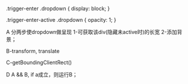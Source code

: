   .trigger-enter .dropdown {
    display: block;
  }

  .trigger-enter-active .dropdown {
    opacity: 1;
  }


 A 分两步使dropdown做呈现
  1-可获取该div(隐藏未active时)的长宽
  2-添加背景；


B-transform, translate

C-getBoundingClientRect()

D A && B, if a成立，则运行B；
